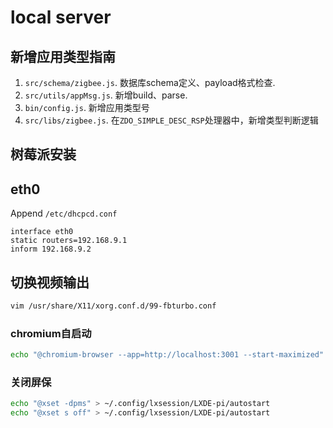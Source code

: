 # local server

## 新增应用类型指南

1. `src/schema/zigbee.js`. 数据库schema定义、payload格式检查.
1. `src/utils/appMsg.js`. 新增build、parse.
1. `bin/config.js`. 新增应用类型号
1. `src/libs/zigbee.js`. 在`ZDO_SIMPLE_DESC_RSP`处理器中，新增类型判断逻辑


## 树莓派安装

## eth0

Append `/etc/dhcpcd.conf`

```
interface eth0
static routers=192.168.9.1
inform 192.168.9.2
```

## 切换视频输出

```bash
vim /usr/share/X11/xorg.conf.d/99-fbturbo.conf
```

### chromium自启动

```bash
echo "@chromium-browser --app=http://localhost:3001 --start-maximized" > ~/.config/lxsession/LXDE-pi/autostart
```

### 关闭屏保

```bash
echo "@xset -dpms" > ~/.config/lxsession/LXDE-pi/autostart
echo "@xset s off" > ~/.config/lxsession/LXDE-pi/autostart
```